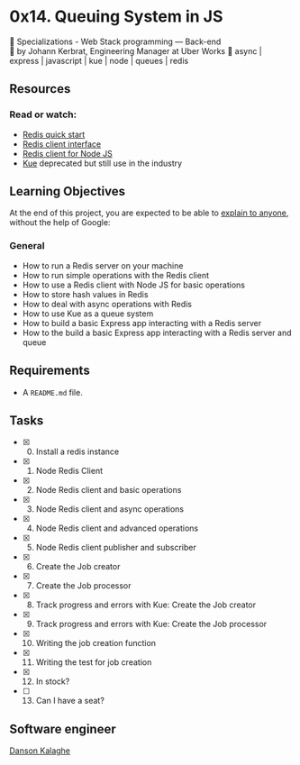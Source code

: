 # 0x14. Queuing System in JS

:open_file_folder: Specializations - Web Stack programming ― Back-end  
:bust_in_silhouette: by Johann Kerbrat, Engineering Manager at Uber Works
:bookmark: async | express | javascript | kue | node | queues | redis

## Resources

### Read or watch:

- [Redis quick start](https://redis.io/topics/quickstart)
- [Redis client interface](https://redis.io/topics/rediscli)
- [Redis client for Node JS](https://github.com/NodeRedis/node-redis)
- [Kue](https://github.com/Automattic/kue) deprecated but still use in the industry

## Learning Objectives

At the end of this project, you are expected to be able to [explain to anyone](https://fs.blog/2012/04/feynman-technique/), without the help of Google:

### General

- How to run a Redis server on your machine
- How to run simple operations with the Redis client
- How to use a Redis client with Node JS for basic operations
- How to store hash values in Redis
- How to deal with async operations with Redis
- How to use Kue as a queue system
- How to build a basic Express app interacting with a Redis server
- How to the build a basic Express app interacting with a Redis server and queue

## Requirements

- A `README.md` file.

## Tasks

- [x] 0. Install a redis instance
- [x] 1. Node Redis Client
- [x] 2. Node Redis client and basic operations
- [x] 3. Node Redis client and async operations
- [x] 4. Node Redis client and advanced operations
- [x] 5. Node Redis client publisher and subscriber
- [x] 6. Create the Job creator
- [x] 7. Create the Job processor
- [x] 8. Track progress and errors with Kue: Create the Job creator
- [x] 9. Track progress and errors with Kue: Create the Job processor
- [x] 10. Writing the job creation function
- [x] 11. Writing the test for job creation
- [x] 12. In stock?
- [ ] 13. Can I have a seat?

## Software engineer

[Danson Kalaghe](https://github.com/lowercaselife)
